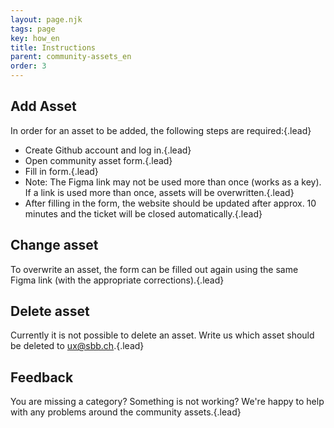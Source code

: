```yaml
---
layout: page.njk
tags: page
key: how_en
title: Instructions
parent: community-assets_en
order: 3
---
```


## Add Asset

In order for an asset to be added, the following steps are required:{.lead} 
* Create <sbb-link variant="inline" href="https://github.com/signup">Github account</sbb-link> and log in.{.lead} 
* <sbb-link variant="inline" href="https://github.com/sbb-design-systems/digital.sbb.ch/issues/new/choose">Open</sbb-link> community asset form.{.lead} 
* Fill in form.{.lead} 
* Note: The Figma link may not be used more than once (works as a key). If a link is used more than once, assets will be overwritten.{.lead} 
* After filling in the form, the website should be updated after approx. 10 minutes and the ticket will be closed automatically.{.lead}

## Change asset

To overwrite an asset, the form can be filled out again using the same Figma link (with the appropriate corrections).{.lead} 

## Delete asset

Currently it is not possible to delete an asset. Write us which asset should be deleted to <sbb-link variant="inline" href="mailto:ux@sbb.ch">ux@sbb.ch</sbb-link>.{.lead} 

## Feedback

You are missing a category? Something is not working? <sbb-link variant="inline" href="mailto:ux@sbb.ch">We</sbb-link>'re happy to help with any problems around the community assets.{.lead}